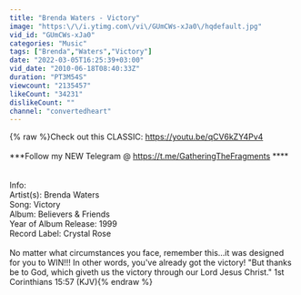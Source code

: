 ```yaml
---
title: "Brenda Waters - Victory"
image: "https:\/\/i.ytimg.com\/vi\/GUmCWs-xJa0\/hqdefault.jpg"
vid_id: "GUmCWs-xJa0"
categories: "Music"
tags: ["Brenda","Waters","Victory"]
date: "2022-03-05T16:25:39+03:00"
vid_date: "2010-06-18T08:40:33Z"
duration: "PT3M54S"
viewcount: "2135457"
likeCount: "34231"
dislikeCount: ""
channel: "convertedheart"
---
```

{% raw %}Check out this CLASSIC: <a rel="nofollow" target="blank" href="https://youtu.be/qCV6kZY4Pv4">https://youtu.be/qCV6kZY4Pv4</a><br /><br />***Follow my NEW Telegram @ <a rel="nofollow" target="blank" href="https://t.me/GatheringTheFragments">https://t.me/GatheringTheFragments</a> ****<br /><br /><br />Info:<br />Artist(s): Brenda Waters<br />Song: Victory<br />Album: Believers &amp; Friends<br />Year of Album Release: 1999<br />Record Label: Crystal Rose<br /><br />No matter what circumstances you face, remember this...it was designed for you to WIN!!! In other words, you've already got the victory! &quot;But thanks be to God, which giveth us the victory through our Lord Jesus Christ.&quot; 1st Corinthians 15:57 (KJV){% endraw %}
